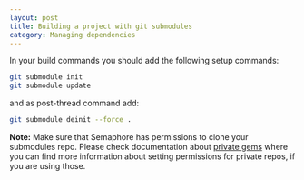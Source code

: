 ```yaml
---
layout: post
title: Building a project with git submodules
category: Managing dependencies
---
```


In your build commands you should add the following setup commands:

```bash
git submodule init
git submodule update
```

and as post-thread command add:

```bash
git submodule deinit --force .
```

__Note:__
Make sure that Semaphore has permissions to clone your submodules repo. Please check documentation about [private gems](/docs/building-project-with-private-gems.html) where you can find more information about setting permissions for private repos, if you are using those.
